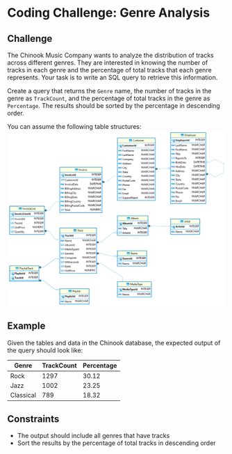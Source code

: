 # Coding Challenge: Genre Analysis

## Challenge

The Chinook Music Company wants to analyze the distribution of tracks across different genres. They are interested in knowing the number of tracks in each genre and the percentage of total tracks that each genre represents. Your task is to write an SQL query to retrieve this information.

Create a query that returns the `Genre` name, the number of tracks in the genre as `TrackCount`, and the percentage of total tracks in the genre as `Percentage`. The results should be sorted by the percentage in descending order.

You can assume the following table structures:![Chinook Database](Chinook-Database-ERD.png)
## Example
Given the tables and data in the Chinook database, the expected output of the query should look like:

| Genre       | TrackCount | Percentage |
|-------------|------------|------------|
| Rock        | 1297       | 30.12      |
| Jazz        | 1002       | 23.25      |
| Classical   | 789        | 18.32      |

## Constraints
- The output should include all genres that have tracks
- Sort the results by the percentage of total tracks in descending order
